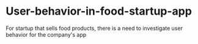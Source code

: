 # User-behavior-in-food-startup-app
For startup that sells food products, there is a need to investigate user behavior for the company's app
